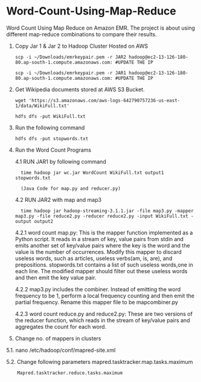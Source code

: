 # Word-Count-Using-Map-Reduce
Word Count Using Map Reduce  on Amazon EMR. The project is about using different map-reduce combinations to compare their results.

1.	Copy Jar 1 & Jar 2 to Hadoop Cluster Hosted on AWS 
      
        scp -i ~/Downloads/emrkeypair.pem -r JAR2 hadoop@ec2-13-126-180-80.ap-south-1.compute.amazonaws.com: #UPDATE THE IP 
      
        scp -i ~/Downloads/emrkeypair.pem -r JAR1 hadoop@ec2-13-126-180-80.ap-south-1.compute.amazonaws.com: #UPDATE THE IP 

2.	Get Wikipedia documents stored at AWS S3 Bucket.
  
        wget 'https://s3.amazonaws.com/aws-logs-642790757236-us-east-1/data/WikiFull.txt' 
        
        hdfs dfs -put WikiFull.txt 

3.	Run the following command
  
        hdfs dfs -put stopwords.txt
     
4. Run the Word Count Programs

    4.1 RUN JAR1 by following command 
      
         time hadoop jar wc.jar WordCount WikiFull.txt output1 stopwords.txt
          
         (Java Code for map.py and reducer.py)
         
   4.2 RUN JAR2 with map and map3
   
         time hadoop jar hadoop-streaming-3.1.1.jar -file map3.py -mapper map3.py -file reduce2.py -reducer reduce2.py -input WikiFull.txt -output output2

      4.2.1	word count map.py: This is the mapper function implemented as a Python script. It reads in a stream of key, value pairs from stdin and emits another set of key/value pairs where the key is the word and the value is the number of occurrences. Modify this mapper to discard useless words, such as articles, useless verbs(am, is, are), and prepositions. 
                               stopwords.txt contains a list of such useless words,one in each line. The modified mapper should filter out these useless words and then emit the key value pair.

      4.2.2 map3.py includes the combiner. Instead of emitting the word frequency to be 1,  perform a local frequency counting and then emit the partial frequency. Rename this mapper file to be mapcombiner.py

      4.2.3 word count reduce.py and reduce2.py: These are two versions of the reducer function, which reads in the stream of key/value pairs and aggregates the count for each word.

5. Change no. of mappers in clusters

  5.1.	nano /etc/hadoop/conf/mapred-site.xml
  
  5.2.	Change following parameters
        mapred.tasktracker.map.tasks.maximum
        
        Mapred.tasktracker.reduce.tasks.maximum
